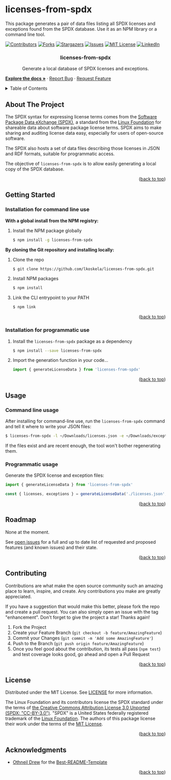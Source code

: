 # licenses-from-spdx

This package generates a pair of data files listing all SPDX licenses and exceptions found
from the SPDX database. Use it as an NPM library or a command line tool.


<div id="top"></div>

[![Contributors][contributors-shield]][contributors-url]
[![Forks][forks-shield]][forks-url]
[![Stargazers][stars-shield]][stars-url]
[![Issues][issues-shield]][issues-url]
[![MIT License][license-shield]][license-url]
[![LinkedIn][linkedin-shield]][linkedin-url]

<h3 align="center">licenses-from-spdx</h3>
<p align="center">Generate a local database of SPDX licenses and exceptions.</p>
<p>
    <a href="https://github.com/lkoskela/licenses-from-spdx"><strong>Explore the docs »</strong></a>
    ·
    <a href="https://github.com/lkoskela/licenses-from-spdx/issues">Report Bug</a>
    ·
    <a href="https://github.com/lkoskela/licenses-from-spdx/issues">Request Feature</a>
</p>


<!-- TABLE OF CONTENTS -->
<details>
  <summary>Table of Contents</summary>
  <ol>
    <li><a href="#about-the-project">About The Project</a></li>
    <li>
      <a href="#getting-started">Getting Started</a>
      <ul>
        <li><a href="#prerequisites">Prerequisites</a></li>
        <li><a href="#installation-for-programmatic-use">Installation for programmatic use</a></li>
      </ul>
    </li>
    <li>
      <a href="#usage">Usage</a>
      <ul>
        <li><a href="#programmatic-usage">Programmatic usage</a></li>
      </ul>
    </li>
    <!--
    <li><a href="#roadmap">Roadmap</a></li>
    -->
    <li><a href="#contributing">Contributing</a></li>
    <li><a href="#license">License</a></li>
    <li><a href="#acknowledgments">Acknowledgments</a></li>
  </ol>
</details>
<!--
-->


<!-- ABOUT THE PROJECT -->
## About The Project

The SPDX syntax for expressing license terms comes from the [Software Package Data eXchange (SPDX)](https://spdx.org/), a standard from the [Linux Foundation](https://www.linuxfoundation.org/) for shareable data about software package license terms. SPDX aims to make sharing and auditing license data easy, especially for users of open-source software.

The SPDX also hosts a set of data files describing those licenses in JSON and RDF formats, suitable for programmatic access.

The objective of `licenses-from-spdx` is to allow easily generating a local copy of the SPDX database.

<p align="right">(<a href="#top">back to top</a>)</p>


<!-- GETTING STARTED -->
## Getting Started

### Installation for command line use

**With a global install from the NPM registry:**

1. Install the NPM package globally
   ```sh
   $ npm install -g licenses-from-spdx
   ```

**By cloning the Git repository and installing locally:**

1. Clone the repo
   ```sh
   $ git clone https://github.com/lkoskela/licenses-from-spdx.git
   ```
2. Install NPM packages
   ```sh
   $ npm install
   ```
3. Link the CLI entrypoint to your PATH
   ```sh
   $ npm link
   ```

<p align="right">(<a href="#top">back to top</a>)</p>

### Installation for programmatic use

1. Install the `licenses-from-spdx` package as a dependency
   ```sh
   $ npm install --save licenses-from-spdx
   ```
2. Import the generation function in your code...
   ```js
   import { generateLicenseData } from 'licenses-from-spdx'
   ```

<p align="right">(<a href="#top">back to top</a>)</p>



<!-- USAGE EXAMPLES -->

## Usage

### Command line usage

After installing for command-line use, run the `licenses-from-spdx` command and tell it where to write your JSON files:

   ```sh
   $ licenses-from-spdx -l ~/Downloads/licenses.json -e ~/Downloads/exceptions.json
  ```

If the files exist and are recent enough, the tool won't bother regenerating them.

### Programmatic usage

Generate the SPDX license and exception files:
   ```js
   import { generateLicenseData } from 'licenses-from-spdx'

   const { licenses, exceptions } = generateLicenseData('./licenses.json', './exceptions.json')
   ```

<p align="right">(<a href="#top">back to top</a>)</p>


<!-- ROADMAP -->
## Roadmap

None at the moment.

See [open issues](https://github.com/lkoskela/licenses-from-spdx/issues) for a full and up to date list of requested and proposed features (and known issues) and their state.

<p align="right">(<a href="#top">back to top</a>)</p>


<!-- CONTRIBUTING -->
## Contributing

Contributions are what make the open source community such an amazing place to learn, inspire, and create. Any contributions you make are greatly appreciated.

If you have a suggestion that would make this better, please fork the repo and create a pull request. You can also simply open an issue with the tag "enhancement". Don't forget to give the project a star! Thanks again!

1. Fork the Project
2. Create your Feature Branch (`git checkout -b feature/AmazingFeature`)
3. Commit your Changes (`git commit -m 'Add some AmazingFeature'`)
4. Push to the Branch (`git push origin feature/AmazingFeature`)
5. Once you feel good about the contribution, its tests all pass (`npm test`) and test coverage looks good, go ahead and open a Pull Request

<p align="right">(<a href="#top">back to top</a>)</p>



<!-- LICENSE -->
## License

Distributed under the MIT License. See [LICENSE][license-url] for more information.

The Linux Foundation and its contributors license the SPDX standard under the terms of [the Creative Commons Attribution License 3.0 Unported (SPDX: "CC-BY-3.0")](http://spdx.org/licenses/CC-BY-3.0). "SPDX" is a United States federally registered trademark of the [Linux Foundation](https://www.linuxfoundation.org/). The authors of this package license their work under the terms of the [MIT License](https://spdx.org/licenses/MIT.html).

<p align="right">(<a href="#top">back to top</a>)</p>



<!-- ACKNOWLEDGMENTS -->
## Acknowledgments

* [Othneil Drew](https://github.com/othneildrew) for the [Best-README-Template](https://github.com/othneildrew/Best-README-Template)

<p align="right">(<a href="#top">back to top</a>)</p>



<!-- MARKDOWN LINKS & IMAGES -->
<!-- https://www.markdownguide.org/basic-syntax/#reference-style-links -->
[contributors-shield]: https://img.shields.io/github/contributors/lkoskela/licenses-from-spdx.svg?style=for-the-badge
[contributors-url]: https://github.com/lkoskela/licenses-from-spdx/graphs/contributors
[forks-shield]: https://img.shields.io/github/forks/lkoskela/licenses-from-spdx.svg?style=for-the-badge
[forks-url]: https://github.com/lkoskela/licenses-from-spdx/network/members
[stars-shield]: https://img.shields.io/github/stars/lkoskela/licenses-from-spdx.svg?style=for-the-badge
[stars-url]: https://github.com/lkoskela/licenses-from-spdx/stargazers
[issues-shield]: https://img.shields.io/github/issues/lkoskela/licenses-from-spdx.svg?style=for-the-badge
[issues-url]: https://github.com/lkoskela/licenses-from-spdx/issues
[license-shield]: https://img.shields.io/github/license/lkoskela/licenses-from-spdx.svg?style=for-the-badge
[license-url]: https://github.com/lkoskela/licenses-from-spdx/blob/master/LICENSE
[linkedin-shield]: https://img.shields.io/badge/-LinkedIn-black.svg?style=for-the-badge&logo=linkedin&colorB=555
[linkedin-url]: https://linkedin.com/in/lassekoskela
